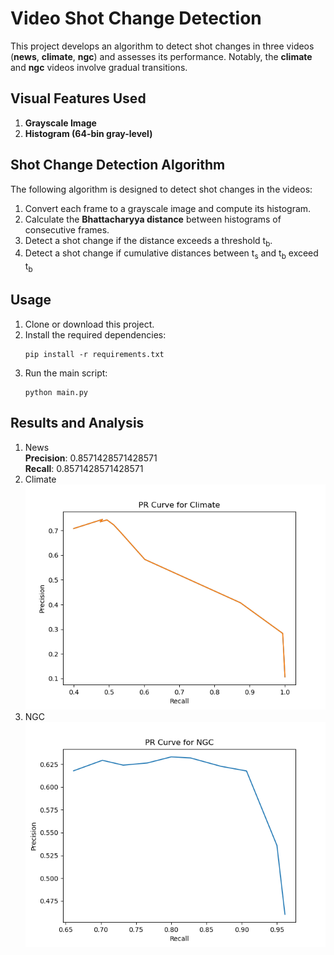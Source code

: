 # Video Shot Change Detection

This project develops an algorithm to detect shot changes in three videos (**news**, **climate**, **ngc**) and assesses its performance. Notably, the **climate** and **ngc** videos involve gradual transitions.

## Visual Features Used

1. **Grayscale Image**
2. **Histogram (64-bin gray-level)**

## Shot Change Detection Algorithm

The following algorithm is designed to detect shot changes in the videos:

1. Convert each frame to a grayscale image and compute its histogram.
2. Calculate the **Bhattacharyya distance** between histograms of consecutive frames.
3. Detect a shot change if the distance exceeds a threshold t<sub>b</sub>.
4. Detect a shot change if cumulative distances between t<sub>s</sub> and t<sub>b</sub> exceed t<sub>b</sub>

## Usage

1. Clone or download this project.
2. Install the required dependencies:
   ```
   pip install -r requirements.txt
   ```
3. Run the main script:
   ```
   python main.py
   ```

## Results and Analysis

1. News\
   **Precision**: 0.8571428571428571\
   **Recall**: 0.8571428571428571
2. Climate\
   ![image](https://github.com/liangchingyun/img-folder/blob/main/Video-Shot-Change-Detection_PRcurve_Climate.png)
3. NGC\
   ![image](https://github.com/liangchingyun/img-folder/blob/main/Video-Shot-Change-Detection_PRcurve_NGC.png)
